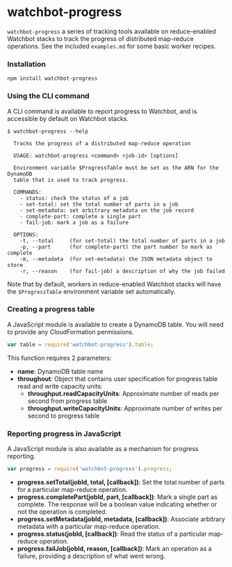 <!-- [![Build Status](https://travis-ci.org/mapbox/watchbot-progress.svg?branch=master)](https://travis-ci.org/mapbox/watchbot-progress) -->

# watchbot-progress

`watchbot-progress` a series of tracking tools available on reduce-enabled Watchbot stacks to track the progress of distributed map-reduce operations. See the included `examples.md` for some basic worker recipes.

### Installation

```
npm install watchbot-progress
```

### Using the CLI command

A CLI command is available to report progress to Watchbot, and is accessible by default on Watchbot stacks.

```
$ watchbot-progress --help

  Tracks the progress of a distributed map-reduce operation

  USAGE: watchbot-progress <command> <job-id> [options]

  Environment variable $ProgressTable must be set as the ARN for the DynamoDB
  table that is used to track progress.

  COMMANDS:
    - status: check the status of a job
    - set-total: set the total number of parts in a job
    - set-metadata: set arbitrary metadata on the job record
    - complete-part: complete a single part
    - fail-job: mark a job as a failure

  OPTIONS:
    -t, --total     (for set-total) the total number of parts in a job
    -p, --part      (for complete-part) the part number to mark as complete
    -m, --metadata  (for set-metadata) the JSON metadata object to store
    -r, --reason    (for fail-job) a description of why the job failed
```

Note that by default, workers in reduce-enabled Watchbot stacks will have the `$ProgressTable`
environment variable set automatically.

### Creating a progress table

A JavaScript module is available to create a DynamoDB table. You will need to provide any CloudFormation permissions.

```js
var table = require('watchbot-progress').table;
```

This function requires 2 parameters:

- **name**: DynamoDB table name
- **throughout**: Object that contains user specification for progress table read and write capacity units:
  - **throughput.readCapacityUnits**: Approximate number of reads per second from progress table
  - **throughput.writeCapacityUnits**: Approximate number of writes per second to progress table

### Reporting progress in JavaScript

A JavaScript module is also available as a mechanism for progress reporting.

```js
var progress = require('watchbot-progress').progress;
```

- **progress.setTotal(jobId, total, [callback])**: Set the total number of parts for a particular map-reduce operation.
- **progress.completePart(jobId, part, [callback])**: Mark a single part as complete. The response will be a boolean value indicating whether or not the operation is completed.
- **progress.setMetadata(jobId, metadata, [callback])**: Associate arbitrary metadata with a particular map-reduce operation.
- **progress.status(jobId, [callback])**: Read the status of a particular map-reduce operation.
- **progress.failJob(jobId, reason, [callback])**: Mark an operation as a failure, providing a description of what went wrong.
